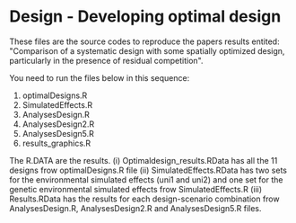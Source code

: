 # Design - Developing optimal design

These files are the source codes to reproduce the papers results entited: "Comparison of a systematic design with some spatially optimized design, particularly in the presence of residual competition".

You need to run the files below in this sequence:

1. optimalDesigns.R
2. SimulatedEffects.R
3. AnalysesDesign.R
4. AnalysesDesign2.R
5. AnalysesDesign5.R
6. results_graphics.R

The R.DATA are the results.
(i) Optimaldesign_results.RData has all the 11 designs frow optimalDesigns.R file
(ii) SimulatedEffects.RData has two sets for the environmental simulated effects (uni1 and uni2) and one set for the genetic environmental simulated effects frow SimulatedEffects.R
(iii) Results.RData has the results for each design-scenario combination frow  AnalysesDesign.R, AnalysesDesign2.R and AnalysesDesign5.R files.

